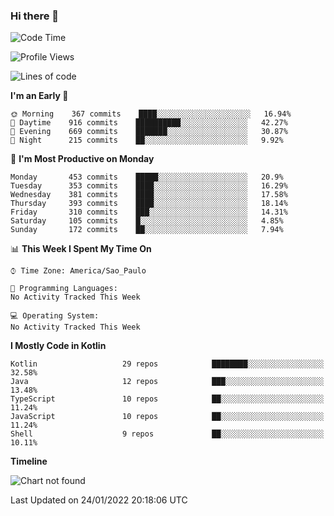 ### Hi there 👋

<!--
**fernandonogueira/fernandonogueira** is a ✨ _special_ ✨ repository because its `README.md` (this file) appears on your GitHub profile.

Here are some ideas to get you started:

- 🔭 I’m currently working on ...
- 🌱 I’m currently learning ...
- 👯 I’m looking to collaborate on ...
- 🤔 I’m looking for help with ...
- 💬 Ask me about ...
- 📫 How to reach me: ...
- 😄 Pronouns: ...
- ⚡ Fun fact: ...
-->

<!--START_SECTION:waka-->
![Code Time](http://img.shields.io/badge/Code%20Time-1%2C196%20hrs%2017%20mins-blue)

![Profile Views](http://img.shields.io/badge/Profile%20Views-1-blue)

![Lines of code](https://img.shields.io/badge/From%20Hello%20World%20I%27ve%20Written-331%20Thousand%20lines%20of%20code-blue)

**I'm an Early 🐤** 

```text
🌞 Morning    367 commits    ████░░░░░░░░░░░░░░░░░░░░░   16.94% 
🌆 Daytime    916 commits    ██████████░░░░░░░░░░░░░░░   42.27% 
🌃 Evening    669 commits    ███████░░░░░░░░░░░░░░░░░░   30.87% 
🌙 Night      215 commits    ██░░░░░░░░░░░░░░░░░░░░░░░   9.92%

```
📅 **I'm Most Productive on Monday** 

```text
Monday       453 commits    █████░░░░░░░░░░░░░░░░░░░░   20.9% 
Tuesday      353 commits    ████░░░░░░░░░░░░░░░░░░░░░   16.29% 
Wednesday    381 commits    ████░░░░░░░░░░░░░░░░░░░░░   17.58% 
Thursday     393 commits    ████░░░░░░░░░░░░░░░░░░░░░   18.14% 
Friday       310 commits    ███░░░░░░░░░░░░░░░░░░░░░░   14.31% 
Saturday     105 commits    █░░░░░░░░░░░░░░░░░░░░░░░░   4.85% 
Sunday       172 commits    ██░░░░░░░░░░░░░░░░░░░░░░░   7.94%

```


📊 **This Week I Spent My Time On** 

```text
⌚︎ Time Zone: America/Sao_Paulo

💬 Programming Languages: 
No Activity Tracked This Week

💻 Operating System: 
No Activity Tracked This Week

```

**I Mostly Code in Kotlin** 

```text
Kotlin                   29 repos            ████████░░░░░░░░░░░░░░░░░   32.58% 
Java                     12 repos            ███░░░░░░░░░░░░░░░░░░░░░░   13.48% 
TypeScript               10 repos            ██░░░░░░░░░░░░░░░░░░░░░░░   11.24% 
JavaScript               10 repos            ██░░░░░░░░░░░░░░░░░░░░░░░   11.24% 
Shell                    9 repos             ██░░░░░░░░░░░░░░░░░░░░░░░   10.11%

```


**Timeline**

![Chart not found](https://raw.githubusercontent.com/fernandonogueira/fernandonogueira/master/charts/bar_graph.png) 


 Last Updated on 24/01/2022 20:18:06 UTC
<!--END_SECTION:waka-->
